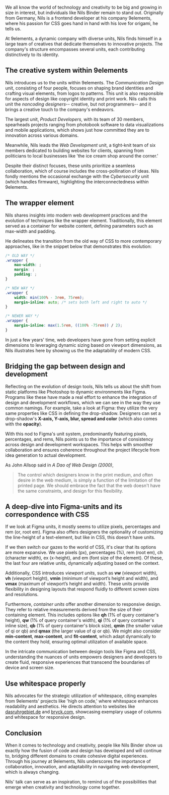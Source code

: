 We all know the world of technology and creativity to be big and growing in size in interest, but individuals like Nils Binder remain to stand out. Originally from Germany, Nils is a frontend developer at his company 9elements, where his passion for CSS goes hand in hand with his love for origami, he tells us.

At 9elements, a dynamic company with diverse units, Nils finds himself in a large team of creatives that dedicate themselves to innovative projects. The company's structure encompasses several units, each contributing distinctively to its identity.

## The creative system within 9elements

Nils introduces us to the units within 9elements. The _Communication Design_ unit, consisting of four people, focuses on shaping brand identities and crafting visual elements, from logos to patterns. This unit is also responsible for aspects of design like copyright identity and print work. Nils calls this unit the _noncoding designers_-- creative, but not programmers-- and it brings a creative touch to the company's endeavors.

The largest unit, _Product Developers_, with its team of 30 members, spearheads projects ranging from photobook software to data visualizations and mobile applications, which shows just how committed they are to innovation across various domains.

Meanwhile, Nils leads the _Web Development_ unit, a tight-knit team of six members dedicated to building websites for clients, spanning from politicians to local businesses like 'the ice cream shop around the corner.'

Despite their distinct focuses, these units prioritize a seamless collaboration, which of course includes the cross-pollination of ideas. Nils fondly mentions the occasional exchange with the _Cybersecurity_ unit (which handles firmware), highlighting the interconnectedness within 9elements.

## The wrapper element

Nils shares insights into modern web development practices and the evolution of techniques like the wrapper element. Traditionally, this element served as a container for website content, defining parameters such as max-width and padding.

He delineates the transition from the old way of CSS to more contemporary approaches, like in the snippet below that demonstrates this evolution:

```css
/* OLD WAY */
.wrapper {
	max-width: ;
	margin: ; 
	padding: ;
}

/* NEW WAY */
.wrapper {
	width: min(100% - 3rem, 75rem);
	margin-inline: auto; /* sets both left and right to auto */
}

/* NEWER WAY */
.wrapper {
	margin-inline: max(1.5rem, ((100% -75rem)) / 2);
}
```

In just a few years' time, web developers have gone from setting explicit dimensions to leveraging dynamic sizing based on viewport dimensions, as Nils illustrates here by showing us the the adaptability of modern CSS.

## Bridging the gap between design and development

Reflecting on the evolution of design tools, Nils tells us about the shift from static platforms like Photoshop to dynamic environments like Figma. Programs like these have made a real effort to enhance the integration of design and development workflows, which we can see in the way they use common namings. For example, take a look at Figma: they utilize the very same properties like CSS in defining the drop-shadow. Designers can set a drop-shadow's **X-axis, Y-axis, blur, spread and color** (which also comes with the **opacity**).

With this nod to Figma's unit system, predominantly featuring pixels, percentages, and rems, Nils points us to the importance of consistency across design and development workspaces. This helps with smoother collaboration and ensures coherence throughout the project lifecycle from idea generation to actual development.

As John Allsop said in _A Dao of Web Design (2000)_,

> The control which designers know in the print medium, and often desire in the web medium, is simply a function of the limitation of the printed page. We should embrace the fact that the web doesn't have the same constraints, and design for this flexibility.

## A deep-dive into Figma-units and its correspondence with CSS

If we look at Figma units, it mostly seems to utilize pixels, percentages and rem (or, root em). Figma also offers designers the optionality of customizing the line-height of a text-element, but like in CSS, this doesn't have units.

If we then switch our gazes to the world of CSS, it's clear that its options are more expansive. We use pixels (px), percentages (%), rem (root em), ch (character width), ex (x-height), and em (font size of the element). Of these, the last four are relative units, dynamically adjusting based on the context.

Additionally, CSS introduces _viewport units_, such as **vw** (viewport width), **vh** (viewport height), **vmin** (minimum of viewport’s height and width), and **vmax** (maximum of viewport’s height and width). These units provide flexibility in designing layouts that respond fluidly to different screen sizes and resolutions.

Furthermore, _container units_ offer another dimension to responsive design. They refer to relative measurements derived from the size of their containing element. This includes options like **qh** (1% of query container's height), **qw** (1% of query container's width), **qi** (1% of query container's inline size), **qb** (1% of query container's block size), **qmin** (the smaller value of qi or qb) and **qmax** (the larger value of qi or qb). We might also consider **min-content**, **max-content**, and **fit-content**, which adapt dynamically to the content they hold, ensuring optimal utilization of available space.

In the intricate communication between design tools like Figma and CSS, understanding the nuances of units empowers designers and developers to create fluid, responsive experiences that transcend the boundaries of device and screen size.

## Use whitespace properly

Nils advocates for the strategic utilization of whitespace, citing examples from 9elements' projects like 'high on code,' where whitespace enhances readability and aesthetics. He directs attention to websites like [dasruhrgebiet.de](http://dasruhrgebiet.de) and [bryck.com](http://bryck.com), showcasing exemplary usage of columns and whitespace for responsive design.

## Conclusion

When it comes to technology and creativity, people like Nils Binder show us exactly how the fusion of code and design has developed and will continue to, bridging different domains to create cohesive digital experiences. Through his journey at 9elements, Nils underscores the importance of collaboration, innovation, and adaptability in navigating web development, which is always changing.

Nils' talk can serve as an inspiration, to remind us of the possibilities that emerge when creativity and technology come together.